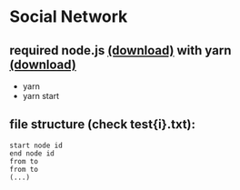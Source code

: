 # Social Network
## required node.js [(download)](https://nodejs.org/en/) with yarn [(download)](https://yarnpkg.com/getting-started/install)
* yarn
* yarn start

## file structure (check test{i}.txt):
```
start node id
end node id
from to
from to
(...)
```
